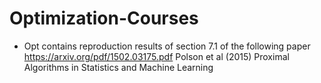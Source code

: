 # Optimization-Courses

- Opt contains reproduction results of section 7.1 of the following paper https://arxiv.org/pdf/1502.03175.pdf Polson et al (2015) Proximal Algorithms in Statistics and Machine Learning
